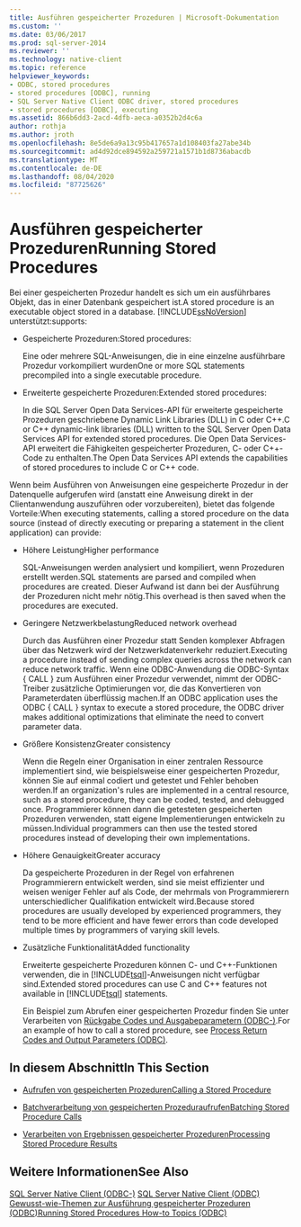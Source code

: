 ```yaml
---
title: Ausführen gespeicherter Prozeduren | Microsoft-Dokumentation
ms.custom: ''
ms.date: 03/06/2017
ms.prod: sql-server-2014
ms.reviewer: ''
ms.technology: native-client
ms.topic: reference
helpviewer_keywords:
- ODBC, stored procedures
- stored procedures [ODBC], running
- SQL Server Native Client ODBC driver, stored procedures
- stored procedures [ODBC], executing
ms.assetid: 866b6dd3-2acd-4dfb-aeca-a0352b2d4c6a
author: rothja
ms.author: jroth
ms.openlocfilehash: 8e5de6a9a13c95b417657a1d108403fa27abe34b
ms.sourcegitcommit: ad4d92dce894592a259721a1571b1d8736abacdb
ms.translationtype: MT
ms.contentlocale: de-DE
ms.lasthandoff: 08/04/2020
ms.locfileid: "87725626"
---
```

# <a name="running-stored-procedures"></a><span data-ttu-id="f85e6-102">Ausführen gespeicherter Prozeduren</span><span class="sxs-lookup"><span data-stu-id="f85e6-102">Running Stored Procedures</span></span>
  <span data-ttu-id="f85e6-103">Bei einer gespeicherten Prozedur handelt es sich um ein ausführbares Objekt, das in einer Datenbank gespeichert ist.</span><span class="sxs-lookup"><span data-stu-id="f85e6-103">A stored procedure is an executable object stored in a database.</span></span> [!INCLUDE[ssNoVersion](../../includes/ssnoversion-md.md)] <span data-ttu-id="f85e6-104">unterstützt:</span><span class="sxs-lookup"><span data-stu-id="f85e6-104">supports:</span></span>  
  
-   <span data-ttu-id="f85e6-105">Gespeicherte Prozeduren:</span><span class="sxs-lookup"><span data-stu-id="f85e6-105">Stored procedures:</span></span>  
  
     <span data-ttu-id="f85e6-106">Eine oder mehrere SQL-Anweisungen, die in eine einzelne ausführbare Prozedur vorkompiliert wurden</span><span class="sxs-lookup"><span data-stu-id="f85e6-106">One or more SQL statements precompiled into a single executable procedure.</span></span>  
  
-   <span data-ttu-id="f85e6-107">Erweiterte gespeicherte Prozeduren:</span><span class="sxs-lookup"><span data-stu-id="f85e6-107">Extended stored procedures:</span></span>  
  
     <span data-ttu-id="f85e6-108">In die SQL Server Open Data Services-API für erweiterte gespeicherte Prozeduren geschriebene Dynamic Link Libraries (DLL) in C oder C++.</span><span class="sxs-lookup"><span data-stu-id="f85e6-108">C or C++ dynamic-link libraries (DLL) written to the SQL Server Open Data Services API for extended stored procedures.</span></span> <span data-ttu-id="f85e6-109">Die Open Data Services-API erweitert die Fähigkeiten gespeicherter Prozeduren, C- oder C++-Code zu enthalten.</span><span class="sxs-lookup"><span data-stu-id="f85e6-109">The Open Data Services API extends the capabilities of stored procedures to include C or C++ code.</span></span>  
  
 <span data-ttu-id="f85e6-110">Wenn beim Ausführen von Anweisungen eine gespeicherte Prozedur in der Datenquelle aufgerufen wird (anstatt eine Anweisung direkt in der Clientanwendung auszuführen oder vorzubereiten), bietet das folgende Vorteile:</span><span class="sxs-lookup"><span data-stu-id="f85e6-110">When executing statements, calling a stored procedure on the data source (instead of directly executing or preparing a statement in the client application) can provide:</span></span>  
  
-   <span data-ttu-id="f85e6-111">Höhere Leistung</span><span class="sxs-lookup"><span data-stu-id="f85e6-111">Higher performance</span></span>  
  
     <span data-ttu-id="f85e6-112">SQL-Anweisungen werden analysiert und kompiliert, wenn Prozeduren erstellt werden.</span><span class="sxs-lookup"><span data-stu-id="f85e6-112">SQL statements are parsed and compiled when procedures are created.</span></span> <span data-ttu-id="f85e6-113">Dieser Aufwand ist dann bei der Ausführung der Prozeduren nicht mehr nötig.</span><span class="sxs-lookup"><span data-stu-id="f85e6-113">This overhead is then saved when the procedures are executed.</span></span>  
  
-   <span data-ttu-id="f85e6-114">Geringere Netzwerkbelastung</span><span class="sxs-lookup"><span data-stu-id="f85e6-114">Reduced network overhead</span></span>  
  
     <span data-ttu-id="f85e6-115">Durch das Ausführen einer Prozedur statt Senden komplexer Abfragen über das Netzwerk wird der Netzwerkdatenverkehr reduziert.</span><span class="sxs-lookup"><span data-stu-id="f85e6-115">Executing a procedure instead of sending complex queries across the network can reduce network traffic.</span></span> <span data-ttu-id="f85e6-116">Wenn eine ODBC-Anwendung die ODBC-Syntax { CALL } zum Ausführen einer Prozedur verwendet, nimmt der ODBC-Treiber zusätzliche Optimierungen vor, die das Konvertieren von Parameterdaten überflüssig machen.</span><span class="sxs-lookup"><span data-stu-id="f85e6-116">If an ODBC application uses the ODBC { CALL } syntax to execute a stored procedure, the ODBC driver makes additional optimizations that eliminate the need to convert parameter data.</span></span>  
  
-   <span data-ttu-id="f85e6-117">Größere Konsistenz</span><span class="sxs-lookup"><span data-stu-id="f85e6-117">Greater consistency</span></span>  
  
     <span data-ttu-id="f85e6-118">Wenn die Regeln einer Organisation in einer zentralen Ressource implementiert sind, wie beispielsweise einer gespeicherten Prozedur, können Sie auf einmal codiert und getestet und Fehler behoben werden.</span><span class="sxs-lookup"><span data-stu-id="f85e6-118">If an organization's rules are implemented in a central resource, such as a stored procedure, they can be coded, tested, and debugged once.</span></span> <span data-ttu-id="f85e6-119">Programmierer können dann die getesteten gespeicherten Prozeduren verwenden, statt eigene Implementierungen entwickeln zu müssen.</span><span class="sxs-lookup"><span data-stu-id="f85e6-119">Individual programmers can then use the tested stored procedures instead of developing their own implementations.</span></span>  
  
-   <span data-ttu-id="f85e6-120">Höhere Genauigkeit</span><span class="sxs-lookup"><span data-stu-id="f85e6-120">Greater accuracy</span></span>  
  
     <span data-ttu-id="f85e6-121">Da gespeicherte Prozeduren in der Regel von erfahrenen Programmierern entwickelt werden, sind sie meist effizienter und weisen weniger Fehler auf als Code, der mehrmals von Programmierern unterschiedlicher Qualifikation entwickelt wird.</span><span class="sxs-lookup"><span data-stu-id="f85e6-121">Because stored procedures are usually developed by experienced programmers, they tend to be more efficient and have fewer errors than code developed multiple times by programmers of varying skill levels.</span></span>  
  
-   <span data-ttu-id="f85e6-122">Zusätzliche Funktionalität</span><span class="sxs-lookup"><span data-stu-id="f85e6-122">Added functionality</span></span>  
  
     <span data-ttu-id="f85e6-123">Erweiterte gespeicherte Prozeduren können C- und C++-Funktionen verwenden, die in [!INCLUDE[tsql](../../includes/tsql-md.md)]-Anweisungen nicht verfügbar sind.</span><span class="sxs-lookup"><span data-stu-id="f85e6-123">Extended stored procedures can use C and C++ features not available in [!INCLUDE[tsql](../../includes/tsql-md.md)] statements.</span></span>  
  
     <span data-ttu-id="f85e6-124">Ein Beispiel zum Abrufen einer gespeicherten Prozedur finden Sie unter Verarbeiten von [Rückgabe Codes und Ausgabeparametern &#40;ODBC-&#41;](../native-client-odbc-how-to/running-stored-procedures-process-return-codes-and-output-parameters.md).</span><span class="sxs-lookup"><span data-stu-id="f85e6-124">For an example of how to call a stored procedure, see [Process Return Codes and Output Parameters &#40;ODBC&#41;](../native-client-odbc-how-to/running-stored-procedures-process-return-codes-and-output-parameters.md).</span></span>  
  
## <a name="in-this-section"></a><span data-ttu-id="f85e6-125">In diesem Abschnitt</span><span class="sxs-lookup"><span data-stu-id="f85e6-125">In This Section</span></span>  
  
-   [<span data-ttu-id="f85e6-126">Aufrufen von gespeicherten Prozeduren</span><span class="sxs-lookup"><span data-stu-id="f85e6-126">Calling a Stored Procedure</span></span>](calling-a-stored-procedure.md)  
  
-   [<span data-ttu-id="f85e6-127">Batchverarbeitung von gespeicherten Prozeduraufrufen</span><span class="sxs-lookup"><span data-stu-id="f85e6-127">Batching Stored Procedure Calls</span></span>](batching-stored-procedure-calls.md)  
  
-   [<span data-ttu-id="f85e6-128">Verarbeiten von Ergebnissen gespeicherter Prozeduren</span><span class="sxs-lookup"><span data-stu-id="f85e6-128">Processing Stored Procedure Results</span></span>](processing-stored-procedure-results.md)  
  
## <a name="see-also"></a><span data-ttu-id="f85e6-129">Weitere Informationen</span><span class="sxs-lookup"><span data-stu-id="f85e6-129">See Also</span></span>  
 <span data-ttu-id="f85e6-130">[SQL Server Native Client &#40;ODBC-&#41;](../native-client/odbc/sql-server-native-client-odbc.md) </span><span class="sxs-lookup"><span data-stu-id="f85e6-130">[SQL Server Native Client &#40;ODBC&#41;](../native-client/odbc/sql-server-native-client-odbc.md) </span></span>  
 [<span data-ttu-id="f85e6-131">Gewusst-wie-Themen zur Ausführung gespeicherter Prozeduren &#40;ODBC&#41;</span><span class="sxs-lookup"><span data-stu-id="f85e6-131">Running Stored Procedures How-to Topics &#40;ODBC&#41;</span></span>](../../database-engine/dev-guide/running-stored-procedures-how-to-topics-odbc.md)  
  
  
